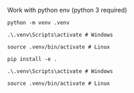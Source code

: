 Work with python env (python 3 required)

`python -m venv .venv`

`.\.venv\Scripts\activate # Windows`

`source .venv/bin/activate # Linux`

`pip install -e .`

`.\.venv\Scripts\activate # Windows`

`source .venv/bin/activate # Linux`
